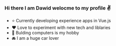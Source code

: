 ### Hi there I am Dawid welocme to my profile :v:
- :star: Currently developing experience apps in Vue.js
- :hearts: Love to experiment with new tech and liblaries
- :gem: Bulding computers is my hobby
- 🚘 I am a huge car lover

<!-- [logo]: https://www.google.com/url?sa=i&url=https%3A%2F%2Fwww.flaticon.com%2Ffree-icon%2Flinkedin_174857&psig=AOvVaw39mAOKZU0Q_rEz13NewOGj&ust=1635703754864000&source=images&cd=vfe&ved=0CAsQjRxqFwoTCLDgmbzd8vMCFQAAAAAdAAAAABAD "Logo Title Text 2"
![174857](https://user-images.githubusercontent.com/59203088/139553839-af70a261-03d5-47c3-b68a-8bb1202fe5cf.png)
 -->
